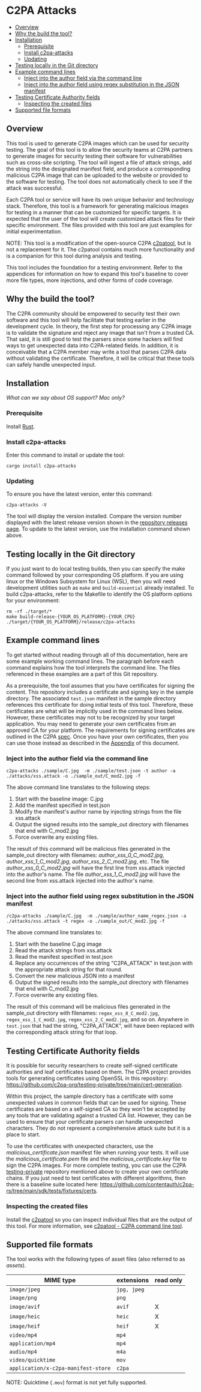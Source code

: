 # C2PA Attacks

- [Overview](#overview)
- [Why the build the tool?](#why-the-build-the-tool)
- [Installation](#installation)
  - [Prerequisite](#prerequisite)
  - [Install c2pa-attacks](#install-c2pa-attacks)
  - [Updating](#updating)
- [Testing locally in the Git directory](#testing-locally-in-the-git-directory)
- [Example command lines](#example-command-lines)
  - [Inject into the author field via the command line](#inject-into-the-author-field-via-the-command-line)
  - [Inject into the author field using regex substitution in the JSON manifest](#inject-into-the-author-field-using-regex-substitution-in-the-json-manifest)
- [Testing Certificate Authority fields](#testing-certificate-authority-fields)
  - [Inspecting the created files](#inspecting-the-created-files)
- [Supported file formats](#supported-file-formats)

## Overview

This tool is used to generate C2PA images which can be used for security testing. The goal of this tool is to allow the security teams at C2PA partners to generate images for security testing their software for vulnerabilities such as cross-site scripting. The tool will ingest a file of attack strings, add the string into the designated manifest field, and produce a corresponding malicious C2PA image that can be uploaded to the website or provided to the software for testing. The tool does not automatically check to see if the attack was successful.

Each C2PA tool or service will have its own unique behavior and technology stack. Therefore, this tool is a framework for generating malicious images for testing in a manner that can be customized for specific targets. It is expected that the user of the tool will create customized attack files for their specific environment. The files provided with this tool are just examples for initial experimentation.

NOTE: This tool is a modification of the open-source C2PA [c2patool](https://github.com/contentauth/c2patool), but is not a replacement for it. The c2patool contains much more functionality and is a companion for this tool during analysis and testing.

This tool includes the foundation for a testing environment. Refer to the appendices for information on how to expand this tool's baseline to cover more file types, more injections, and other forms of code coverage.

## Why the build the tool?

The C2PA community should be empowered to security test their own software and this tool will help facilitate that testing earlier in the development cycle. In theory, the first step for processing any C2PA image is to validate the signature and reject any image that isn't from a trusted CA. That said, it is still good to test the parsers since some hackers will find ways to get unexpected data into C2PA-related fields. In addition, it is conceivable that a C2PA member may write a tool that parses C2PA data without validating the certificate. Therefore, it will be critical that these tools can safely handle unexpected input.

## Installation

_What can we say about OS support?  Mac only?_

### Prerequisite

Install [Rust](https://www.rust-lang.org/tools/install). 

### Install c2pa-attacks

Enter this command to install or update the tool:

```shell
cargo install c2pa-attacks
```

### Updating

To ensure you have the latest version, enter this command:

```
c2pa-attacks -V 
```

The tool will display the version installed. Compare the version number displayed with the latest release version shown in the [repository releases page](https://github.com/contentauth/c2patool/releases). To update to the latest version, use the installation command shown above.

## Testing locally in the Git directory

If you just want to do local testing builds, then you can specify the make command followed by your corresponding OS platform. If you are using linux or the Windows Subsystem for Linux (WSL), then you will need development utilities such as `make` and `build-essential` already installed. To build c2pa-attacks, refer to the Makefile to identify the OS platform options for your environment:

```shell
rm -rf ./target/*
make build-release-{YOUR_OS_PLATFORM}-{YOUR_CPU}
./target/{YOUR_OS_PLATFORM}/release/c2pa-attacks
```

## Example command lines 

To get started without reading through all of this documentation, here are some example working command lines. The paragraph before each command explains how the tool interprets the command line. The files referenced in these examples are a part of this Git repository.

As a prerequisite, the tool assumes that you have certificates for signing the content. This repository includes a certificate and signing key in the sample directory. The associated `test.json` manifest in the sample directory references this certificate for doing initial tests of this tool. Therefore, these certificates are what will be implicitly used in the command lines below. However, these certificates may not to be recognized by your target application. You may need to generate your own certificates from an approved CA for your platform. The requirements for signing certificates are outlined in the C2PA [spec](https://c2pa.org/specifications/specifications/1.0/specs/C2PA_Specification.html#_certificate_profile). Once you have your own certificates, then you can use those instead as described in the [Appendix](#appendix:-creating-and-using-an-x.509-certificate) of this document.

### Inject into the author field via the command line

```shell
c2pa-attacks ./sample/C.jpg  -m ./sample/test.json -t author -a ./attacks/xss.attack -o ./sample_out/C_mod2.jpg -f 
```
The above command line translates to the following steps:

1. Start with the baseline image: C.jpg
2. Add the manifest specified in test.json
3. Modify the manifest's author name by injecting strings from the file xss.attack
4. Output the signed results into the sample_out directory with filenames that end with C_mod2.jpg
5. Force overwrite any existing files.

The result of this command will be malicious files generated in the sample_out directory with filenames: *author_xss_0_C_mod2.jpg*, *author_xss_1_C_mod2.jpg*, *author_xss_2_C_mod2.jpg*, etc. The file *author_xss_0_C_mod2.jpg* will have the first line from xss.attack injected into the author's name. The file *author_xss_1_C_mod2.jpg* will have the second line from xss.attack injected into the author's name. 

### Inject into the author field using regex substitution in the JSON manifest

```shell
/c2pa-attacks ./sample/C.jpg  -m ./sample/author_name_regex.json -a ./attacks/xss.attack -t regex -o ./sample_out/C_mod2.jpg -f 
```
The above command line translates to:

1. Start with the baseline C.jpg image
2. Read the attack strings from xss.attack
3. Read the manifest specified in test.json
4. Replace any occurrences of the string "C2PA_ATTACK" in test.json with the appropriate attack string for that round.
5. Convert the new malicious JSON into a manifest
6. Output the signed results into the sample_out directory with filenames that end with C_mod2.jpg
7. Force overwrite any existing files.

The result of this command will be malicious files generated in the sample_out directory with filenames: `regex_xss_0_C_mod2.jpg`, `regex_xss_1_C_mod2.jpg`, `regex_xss_2_C_mod2.jpg`, and so on. Anywhere in `test.json` that had the string, "C2PA_ATTACK", will have been replaced with the corresponding attack string for that loop.

## Testing Certificate Authority fields

It is possible for security researchers to create self-signed certificate authorities and leaf certificates based on them. The C2PA project provides tools for generating certificates using OpenSSL in this repository: <https://github.com/c2pa-org/testing-private/tree/main/cert-generation>.

Within this project, the sample directory has a certificate with some unexpected values in common fields that can be used for signing. These certificates are based on a self-signed CA so they won't be accepted by any tools that are validating against a trusted CA list. However, they can be used to ensure that your certificate parsers can handle unexpected characters. They do not represent a complrehensive attack suite but it is a place to start.

To use the certificates with unexpected characters, use the *malicious_certificate.json* manifest file when running your tests. It will use the *malicious_certificate.pem* file and the *malicious_certificate.key* file to sign the C2PA images. For more complete testing, you can use the C2PA [testing-private](https://github.com/c2pa-org/testing-private/tree/main/cert-generation) repository mentioned above to create your own certificate chains. If you just need to test certificates with different algorithms, then there is a baseline suite located here: <https://github.com/contentauth/c2pa-rs/tree/main/sdk/tests/fixtures/certs>.


### Inspecting the created files

Install the [c2patool](https://github.com/contentauth/c2patool) so you can inspect individual files that are the output of this tool. For more information, see [c2patool - C2PA command line tool](https://opensource.contentauthenticity.org/docs/c2patool/).

## Supported file formats

The tool works with the following types of asset files (also referred to as _assets_).

| MIME type                           | extensions  | read only |
| ----------------------------------- | ----------- | --------- |
| `image/jpeg`                        | `jpg, jpeg` |           |
| `image/png`                         | `png`       |           |
| `image/avif`                        | `avif`      |    X      |
| `image/heic`                        | `heic`      |    X      |
| `image/heif`                        | `heif`      |    X      |
| `video/mp4`                         | `mp4`       |           |
| `application/mp4`                   | `mp4`       |           |
| `audio/mp4`                         | `m4a`       |           |
| `video/quicktime`                   |  `mov`      |           |
| `application/x-c2pa-manifest-store` | `c2pa`      |           |

NOTE: Quicktime (`.mov`) format is not yet fully supported.


